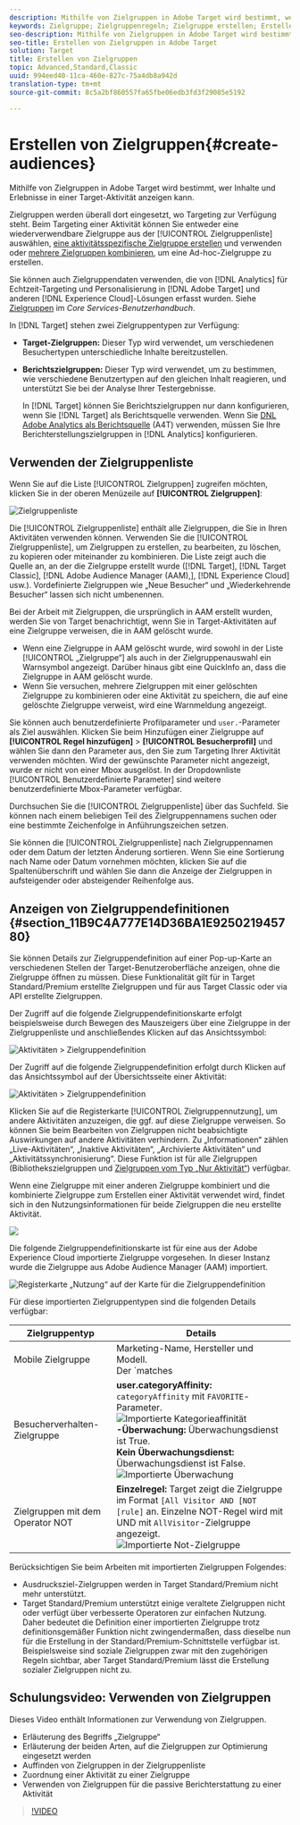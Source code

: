```yaml
---
description: Mithilfe von Zielgruppen in Adobe Target wird bestimmt, wer Inhalte und Erlebnisse in einer Target-Aktivität anzeigen kann.
keywords: Zielgruppe; Zielgruppenregeln; Zielgruppe erstellen; Erstellen von Zielgruppen; Zielgruppentargeting; Zielgruppenberichterstellung; Zielgruppenbericht; Segment; benutzerdefinierte Profilparameter; Zielgruppendefinition; Zielgruppenliste
seo-description: Mithilfe von Zielgruppen in Adobe Target wird bestimmt, wer Inhalte und Erlebnisse in einer Target-Aktivität anzeigen kann.
seo-title: Erstellen von Zielgruppen in Adobe Target
solution: Target
title: Erstellen von Zielgruppen
topic: Advanced,Standard,Classic
uuid: 994eed40-11ca-460e-827c-75a4db8a942d
translation-type: tm+mt
source-git-commit: 8c5a2bf860557fa65fbe06edb3fd3f29085e5192

---
```



# Erstellen von Zielgruppen{#create-audiences}

Mithilfe von Zielgruppen in Adobe Target wird bestimmt, wer Inhalte und Erlebnisse in einer Target-Aktivität anzeigen kann.

Zielgruppen werden überall dort eingesetzt, wo Targeting zur Verfügung steht. Beim Targeting einer Aktivität können Sie entweder eine wiederverwendbare Zielgruppe aus der [!UICONTROL Zielgruppenliste] auswählen, [eine aktivitätsspezifische Zielgruppe erstellen](/help/c-target/creating-activity-only-audience.md) und verwenden oder [mehrere Zielgruppen kombinieren](/help/c-target/combining-multiple-audiences.md#concept_A7386F1EA4394BD2AB72399C225981E5), um eine Ad-hoc-Zielgruppe zu erstellen.

Sie können auch Zielgruppendaten verwenden, die von [!DNL Analytics] für Echtzeit-Targeting und Personalisierung in [!DNL Adobe Target] und anderen [!DNL Experience Cloud]-Lösungen erfasst wurden. Siehe [Zielgruppen](https://docs.adobe.com/content/help/en/core-services/interface/audiences/audience-library.html) im *Core Services-Benutzerhandbuch*.

In [!DNL Target] stehen zwei Zielgruppentypen zur Verfügung:

* **Target-Zielgruppen:** Dieser Typ wird verwendet, um verschiedenen Besuchertypen unterschiedliche Inhalte bereitzustellen.
* **Berichtszielgruppen:** Dieser Typ wird verwendet, um zu bestimmen, wie verschiedene Benutzertypen auf den gleichen Inhalt reagieren, und unterstützt Sie bei der Analyse Ihrer Testergebnisse.

   In [!DNL Target] können Sie Berichtszielgruppen nur dann konfigurieren, wenn Sie [!DNL Target] als Berichtsquelle verwenden. Wenn Sie [DNL Adobe Analytics als Berichtsquelle](/help/c-integrating-target-with-mac/a4t/a4t.md) (A4T) verwenden, müssen Sie Ihre Berichterstellungszielgruppen in [!DNL Analytics] konfigurieren.

## Verwenden der Zielgruppenliste

Wenn Sie auf die Liste [!UICONTROL Zielgruppen] zugreifen möchten, klicken Sie in der oberen Menüzeile auf **[!UICONTROL Zielgruppen]**:

![Zielgruppenliste](assets/audiences_list.png)

Die [!UICONTROL Zielgruppenliste] enthält alle Zielgruppen, die Sie in Ihren Aktivitäten verwenden können. Verwenden Sie die [!UICONTROL Zielgruppenliste], um Zielgruppen zu erstellen, zu bearbeiten, zu löschen, zu kopieren oder miteinander zu kombinieren. Die Liste zeigt auch die Quelle an, an der die Zielgruppe erstellt wurde ([!DNL Target], [!DNL Target Classic], [!DNL Adobe Audience Manager (AAM),], [!DNL Experience Cloud] usw.). Vordefinierte Zielgruppen wie „Neue Besucher“ und „Wiederkehrende Besucher“ lassen sich nicht umbenennen.

Bei der Arbeit mit Zielgruppen, die ursprünglich in AAM erstellt wurden, werden Sie von Target benachrichtigt, wenn Sie in Target-Aktivitäten auf eine Zielgruppe verweisen, die in AAM gelöscht wurde.

* Wenn eine Zielgruppe in AAM gelöscht wurde, wird sowohl in der Liste [!UICONTROL „Zielgruppe“] als auch in der Zielgruppenauswahl ein Warnsymbol angezeigt. Darüber hinaus gibt eine QuickInfo an, dass die Zielgruppe in AAM gelöscht wurde.
* Wenn Sie versuchen, mehrere Zielgruppen mit einer gelöschten Zielgruppe zu kombinieren oder eine Aktivität zu speichern, die auf eine gelöschte Zielgruppe verweist, wird eine Warnmeldung angezeigt.

Sie können auch benutzerdefinierte Profilparameter und `user.`-Parameter als Ziel auswählen. Klicken Sie beim Hinzufügen einer Zielgruppe auf **[!UICONTROL Regel hinzufügen]** &gt; **[!UICONTROL Besucherprofil]** und wählen Sie dann den Parameter aus, den Sie zum Targeting Ihrer Aktivität verwenden möchten. Wird der gewünschte Parameter nicht angezeigt, wurde er nicht von einer Mbox ausgelöst. In der Dropdownliste [!UICONTROL Benutzerdefinierte Parameter] sind weitere benutzerdefinierte Mbox-Parameter verfügbar.

Durchsuchen Sie die [!UICONTROL Zielgruppenliste] über das Suchfeld. Sie können nach einem beliebigen Teil des Zielgruppennamens suchen oder eine bestimmte Zeichenfolge in Anführungszeichen setzen.

Sie können die [!UICONTROL Zielgruppenliste] nach Zielgruppennamen oder dem Datum der letzten Änderung sortieren. Wenn Sie eine Sortierung nach Name oder Datum vornehmen möchten, klicken Sie auf die Spaltenüberschrift und wählen Sie dann die Anzeige der Zielgruppen in aufsteigender oder absteigender Reihenfolge aus.

## Anzeigen von Zielgruppendefinitionen {#section_11B9C4A777E14D36BA1E925021945780}

Sie können Details zur Zielgruppendefinition auf einer Pop-up-Karte an verschiedenen Stellen der Target-Benutzeroberfläche anzeigen, ohne die Zielgruppe öffnen zu müssen. Diese Funktionalität gilt für in Target Standard/Premium erstellte Zielgruppen und für aus Target Classic oder via API erstellte Zielgruppen.

Der Zugriff auf die folgende Zielgruppendefinitionskarte erfolgt beispielsweise durch Bewegen des Mauszeigers über eine Zielgruppe in der Zielgruppenliste und anschließendes Klicken auf das Ansichtssymbol:

![Aktivitäten &gt; Zielgruppendefinition](assets/audience_definition_list.png)

Der Zugriff auf die folgende Zielgruppendefinition erfolgt durch Klicken auf das Ansichtssymbol auf der Übersichtsseite einer Aktivität:

![Aktivitäten &gt; Zielgruppendefinition](assets/audience_definition_list.png)

Klicken Sie auf die Registerkarte [!UICONTROL Zielgruppennutzung], um andere Aktivitäten anzuzeigen, die ggf. auf diese Zielgruppe verweisen. So können Sie beim Bearbeiten von Zielgruppen nicht beabsichtigte Auswirkungen auf andere Aktivitäten verhindern. Zu „Informationen“ zählen „Live-Aktivitäten“, „Inaktive Aktivitäten“, „Archivierte Aktivitäten“ und „Aktivitätssynchronisierung“. Diese Funktion ist für alle Zielgruppen (Bibliothekszielgruppen und  [Zielgruppen vom Typ „Nur Aktivität“](../../c-target/creating-activity-only-audience.md#concept_A6BADCF530ED4AE1852E677FEBE68483)) verfügbar.

Wenn eine Zielgruppe mit einer anderen Zielgruppe kombiniert und die kombinierte Zielgruppe zum Erstellen einer Aktivität verwendet wird, findet sich in den Nutzungsinformationen für beide Zielgruppen die neu erstellte Aktivität.

![](assets/audience_definition_list_usage.png)

Die folgende Zielgruppendefinitionskarte ist für eine aus der Adobe Experience Cloud importierte Zielgruppe vorgesehen. In dieser Instanz wurde die Zielgruppe aus Adobe Audience Manager (AAM) importiert.

![Registerkarte „Nutzung“ auf der Karte für die Zielgruppendefinition](assets/audience_definition_mc.png)

Für diese importierten Zielgruppentypen sind die folgenden Details verfügbar:

| Zielgruppentyp | Details |
|--- |--- |
| Mobile Zielgruppe | Marketing-Name, Hersteller und Modell.<br>Der `matches | does not match`-Operator wird anstelle `equals | does not equal`<br>![ der Importierten Mobilen Zielgruppe](/help/c-target/c-audiences/assets/imported_mobile_audience.png) angezeigt. |
| Besucherverhalten-Zielgruppe | **user.categoryAffinity:** `categoryAffinity` mit `FAVORITE`-Parameter.<br>![Importierte Kategorieaffinität](/help/c-target/c-audiences/assets/imported_category_affinity.png)<br> **-Überwachung:** Überwachungsdienst ist True.<br>**Kein Überwachungsdienst:**&#x200B;Überwachungsdienst ist False.<br>![Importierte Überwachung](/help/c-target/c-audiences/assets/imported_monitoring.png) |
| Zielgruppen mit dem Operator NOT | **Einzelregel:** Target zeigt die Zielgruppe im Format `[All Visitor AND [NOT [rule]` an. Einzelne NOT-Regel wird mit UND mit `AllVisitor`-Zielgruppe angezeigt.<br>![Importierte Not-Zielgruppe](/help/c-target/c-audiences/assets/imported_not_audience.png) |

Berücksichtigen Sie beim Arbeiten mit importierten Zielgruppen Folgendes:

* Ausdrucksziel-Zielgruppen werden in Target Standard/Premium nicht mehr unterstützt.
* Target Standard/Premium unterstützt einige veraltete Zielgruppen nicht oder verfügt über verbesserte Operatoren zur einfachen Nutzung. Daher bedeutet die Definition einer importierten Zielgruppe trotz definitionsgemäßer Funktion nicht zwingendermaßen, dass dieselbe nun für die Erstellung in der Standard/Premium-Schnittstelle verfügbar ist. Beispielsweise sind soziale Zielgruppen zwar mit den zugehörigen Regeln sichtbar, aber Target Standard/Premium lässt die Erstellung sozialer Zielgruppen nicht zu.

## Schulungsvideo: Verwenden von Zielgruppen

Dieses Video enthält Informationen zur Verwendung von Zielgruppen.

* Erläuterung des Begriffs „Zielgruppe“
* Erläuterung der beiden Arten, auf die Zielgruppen zur Optimierung eingesetzt werden
* Auffinden von Zielgruppen in der Zielgruppenliste
* Zuordnung einer Aktivität zu einer Zielgruppe
* Verwenden von Zielgruppen für die passive Berichterstattung zu einer Aktivität

>[!VIDEO](https://video.tv.adobe.com/v/17398?captions=ger)